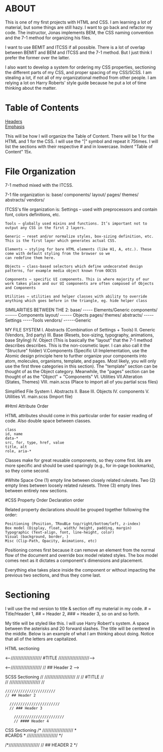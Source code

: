 # ABOUT
This is one of my first projects with HTML and CSS. I am learning a lot of material, but some things are still hazy. I want to go back and refactor my code. The instructor, Jonas implements BEM, the CSS naming convention and the 7-1 method for organizing his files.

I want to use BEMIT and ITCSS if all possible. There is a lot of overlap between BEMIT and BEM and ITCSS and the 7-1 method. But I just think I prefer the former over the latter.

I also want to develop a system for ordering my CSS properties, sectioning the different parts of my CSS, and proper spacing of my CSS/SCSS. I am stealing a lot, if not all of my organizational method from other people. I am relying a lot on Harry Roberts' style guide because he put a lot of time thinking about the matter.

# Table of Contents  
[Headers](##headers)  
[Emphasis](##emphasis)  

This will be how I will organize the Table of Content. There will be 1 for the HTML and 1 for the CSS. I will use the "|" symbol and repeat it 75times. I will list the sections with their respective # and in lowercase. Indent "Table of Content" 15x.

<!-- ||||||||||||||||||||||||||||||||||||||||||||||||||||||||||||||||||||||||||||||||
                                  #TABLE OF CONTENT

                                  I.#navigation
                                    A.
                                  II.#header
                                    A.
                                  III.#section-about
                                    A.
                                  IV.#section-features
                                  V.#section-tours
                                  VI.#popup
|||||||||||||||||||||||||||||||||||||||||||||||||||||||||||||||||||||||||||||||| -->

# File Organization
7-1 method mixed with the ITCSS.

7-1 file organization is:
base/
components/
layout/
pages/
themes/
abstracts/
vendors/

ITCSS's file organization is:
    Settings – used with preprocessors and contain font, colors definitions, etc.

    Tools – globally used mixins and functions. It’s important not to output any CSS in the first 2 layers.

    Generic – reset and/or normalize styles, box-sizing definition, etc. This is the first layer which generates actual CSS.

    Elements – styling for bare HTML elements (like H1, A, etc.). These come with default styling from the browser so we
    can redefine them here.

    Objects – class-based selectors which define undecorated design patterns, for example media object known from OOCSS

    Components – specific UI components. This is where majority of our work takes place and our UI components are often composed of Objects and Components

    Utilities – utilities and helper classes with ability to override anything which goes before in the triangle, eg. hide helper class


SIMILARITIES BETWEEN THE 2:
base/   ----- Elements/Generic
components/   ------ Components
layout/    ------ Objects
pages/
themes/
abstracts/  -----Settings
            -----Tools
vendors/   ------Generic


MY FILE SYSTEM
I. Abstracts (Combination of Settings + Tools)
II. Generic (Vendors, 3rd party)
III. Base (Resets, box-sizing, typography, animations, base Styling)
IV. Object (This is basically the "layout" that the 7-1 method describes describes. This is the non-cosmetic layer. I can also call it the "Structure" folder)
V.Components (Specific UI Implementation, use the Atomic design principle here to further organize your components into atom, molecules, organisms, template, and pages. Most likely, you will only use the first three categories in this section). The "template" section can be thought of as the Object category. Meanwhile, the "pages" section can be thought of as the "Object" + "Components"
VI. Utilities
VII.Alteration (States, Themes)
VIII. main.scss (Place to import all of you partial scss files)

Simplified File System
I. Abstracts
II. Base
III. Objects
IV. components
V. Utilities
VI. main.scss (Import file)

#Html Attribute Order

HTML attributes should come in this particular order for easier reading of code. Also double space between classes.

    class
    id, name
    data-*
    src, for, type, href, value
    title, alt
    role, aria-*

Classes make for great reusable components, so they come first. Ids are more specific and should be used sparingly (e.g., for in-page bookmarks), so they come second.

#White Space
    One (1) empty line between closely related rulesets.
    Two (2) empty lines between loosely related rulesets.
    Three (3) empty lines between entirely new sections.

#CSS Property Order
Declaration order

Related property declarations should be grouped together following the order:

    Positioning (Position, TRouBLe top/right/bottom/left, z-index)
    Box model (Display, float, width/ height, padding, margin)
    Typographic (Text-align, font, line-height, color)
    Visual (background, border, )
    Misc (Clip-Path, Opacity, Animations, etc)

Positioning comes first because it can remove an element from the normal flow of the document and override box model related styles. The box model comes next as it dictates a component's dimensions and placement.

Everything else takes place inside the component or without impacting the previous two sections, and thus they come last.

# Sectioning
I will use the md version to title & section off my material in my code. # = Title/Header 1, ## = Header 2, ### = Header 3, so on and so forth.

My title will be styled like this. I will use Harry Robert's system. A space between the asterisks and 20 forward slashes. The title will be centered in the middle. Below is an example of what I am thinking about doing. Notice that all of the letters are capitalized.

HTML sectioning

<--////////////////////
          #TITLE
////////////////////-->

  <--////////////////////
  // ## Header 2 -->



SCSS Sectioning
// //////////////////// //
//         #TITLE       //       
// //////////////////// //                    


    ///////////////////////
    // ## Header 2

      ///////////////////////
      // ### Header 3

        ///////////////////////
        // #### Header 4


CSS Sectioning
/* //////////////////// *\
          #CARDS
\* //////////////////// */

  /*//////////////////// 
  // ## HEADER 2 */
